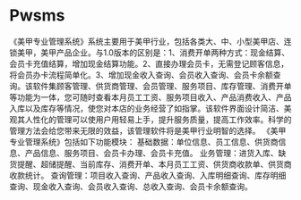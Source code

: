 # Pwsms
 《美甲专业管理系统》系统主要用于美甲行业，包括各类大、中、小型美甲店、连锁美甲，美甲产品企业。与1.0版本的区别是：1、消费开单两种方式：现金结算、会员卡充值结算，增加现金结算功能。2、直接办理会员卡，无需登记顾客信息，将会员办卡流程简单化。3、增加现金收入查询、会员收入查询、会员卡余额查询。该软件集顾客管理、供货商管理、会员管理、服务项目、库存管理、消费开单等功能为一体，您可随时查看本月员工工资、服务项目收入、产品消费收入、产品入库以及库存等情况，使您对本店的业务经营了如指掌。该软件界面设计简洁、美观其人性化的管理可以使用户用轻易上手，提升服务质量，提高工作效率。科学的管理方法会给您带来无限的效益，该管理软件将是美甲行业明智的选择。  《美甲专业管理系统》包括如下功能模块：  基础数据：单位信息、员工信息、供货商信息、产品信息、服务项目、会员卡办理、会员卡充值。  业务管理：进货入库、缺货提醒、超储提醒、当前库存、消费开单、本月员工工资、供货商收款单、供货商收款统计。  查询管理：项目收入查询、产品收入查询、入库明细查询、库存明细查询、现金收入查询、会员收入查询、总收入查询、会员卡余额查询。
